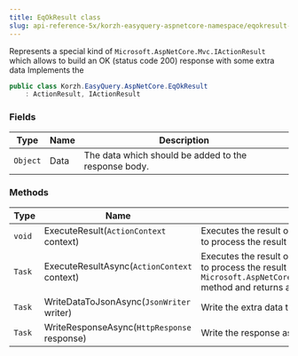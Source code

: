 ```yaml
---
title: EqOkResult class
slug: api-reference-5x/korzh-easyquery-aspnetcore-namespace/eqokresult-class
---
```



Represents a special kind of `Microsoft.AspNetCore.Mvc.IActionResult` which allows to build an OK (status code 200) response with some extra data  Implements the
```csharp
public class Korzh.EasyQuery.AspNetCore.EqOkResult
    : ActionResult, IActionResult

```

### Fields

| Type | Name | Description | 
| --- | --- | --- | 
| `Object` | Data | The data which should be added to the response body. | 


### Methods

| Type | Name | Description | 
| --- | --- | --- | 
| `void` | ExecuteResult(`ActionContext` context) | Executes the result operation of the action method synchronously. This method is called by MVC to process  the result of an action method. | 
| `Task` | ExecuteResultAsync(`ActionContext` context) | Executes the result operation of the action method asynchronously. This method is called by MVC to process  the result of an action method.  The default implementation of this method calls the `Microsoft.AspNetCore.Mvc.ActionResult.ExecuteResult(Microsoft.AspNetCore.Mvc.ActionContext)` method and  returns a completed task. | 
| `Task` | WriteDataToJsonAsync(`JsonWriter` writer) | Write the extra data to JsonWriter. | 
| `Task` | WriteResponseAsync(`HttpResponse` response) | Write the response as an asynchronous operation. |